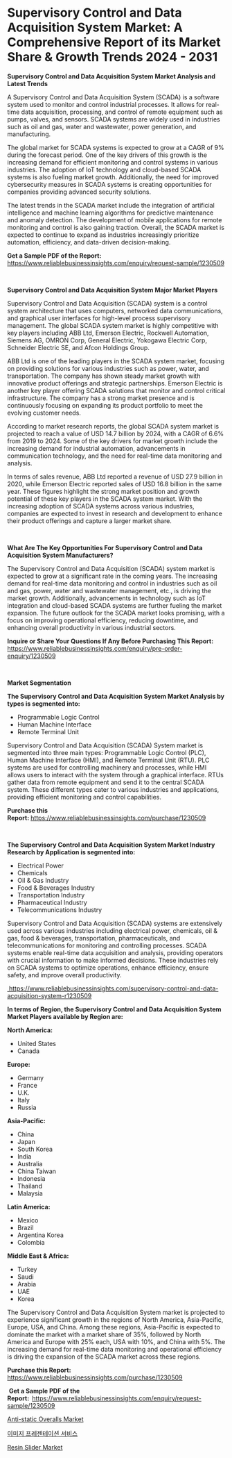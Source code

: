 <p><h1>Supervisory Control and Data Acquisition System Market: A Comprehensive Report of its Market Share & Growth Trends 2024 - 2031</h1></p><p><strong>Supervisory Control and Data Acquisition System Market Analysis and Latest Trends</strong></p>
<p><p>A Supervisory Control and Data Acquisition System (SCADA) is a software system used to monitor and control industrial processes. It allows for real-time data acquisition, processing, and control of remote equipment such as pumps, valves, and sensors. SCADA systems are widely used in industries such as oil and gas, water and wastewater, power generation, and manufacturing.</p><p>The global market for SCADA systems is expected to grow at a CAGR of 9% during the forecast period. One of the key drivers of this growth is the increasing demand for efficient monitoring and control systems in various industries. The adoption of IoT technology and cloud-based SCADA systems is also fueling market growth. Additionally, the need for improved cybersecurity measures in SCADA systems is creating opportunities for companies providing advanced security solutions.</p><p>The latest trends in the SCADA market include the integration of artificial intelligence and machine learning algorithms for predictive maintenance and anomaly detection. The development of mobile applications for remote monitoring and control is also gaining traction. Overall, the SCADA market is expected to continue to expand as industries increasingly prioritize automation, efficiency, and data-driven decision-making.</p></p>
<p><strong>Get a Sample PDF of the Report:&nbsp;</strong> <a href="https://www.reliablebusinessinsights.com/enquiry/request-sample/1230509">https://www.reliablebusinessinsights.com/enquiry/request-sample/1230509</a></p>
<p>&nbsp;</p>
<p><strong>Supervisory Control and Data Acquisition System Major Market Players</strong></p>
<p><p>Supervisory Control and Data Acquisition (SCADA) system is a control system architecture that uses computers, networked data communications, and graphical user interfaces for high-level process supervisory management. The global SCADA system market is highly competitive with key players including ABB Ltd, Emerson Electric, Rockwell Automation, Siemens AG, OMRON Corp, General Electric, Yokogawa Electric Corp, Schneider Electric SE, and Afcon Holdings Group.</p><p>ABB Ltd is one of the leading players in the SCADA system market, focusing on providing solutions for various industries such as power, water, and transportation. The company has shown steady market growth with innovative product offerings and strategic partnerships. Emerson Electric is another key player offering SCADA solutions that monitor and control critical infrastructure. The company has a strong market presence and is continuously focusing on expanding its product portfolio to meet the evolving customer needs.</p><p>According to market research reports, the global SCADA system market is projected to reach a value of USD 14.7 billion by 2024, with a CAGR of 6.6% from 2019 to 2024. Some of the key drivers for market growth include the increasing demand for industrial automation, advancements in communication technology, and the need for real-time data monitoring and analysis.</p><p>In terms of sales revenue, ABB Ltd reported a revenue of USD 27.9 billion in 2020, while Emerson Electric reported sales of USD 16.8 billion in the same year. These figures highlight the strong market position and growth potential of these key players in the SCADA system market. With the increasing adoption of SCADA systems across various industries, companies are expected to invest in research and development to enhance their product offerings and capture a larger market share.</p></p>
<p>&nbsp;</p>
<p><strong>What Are The Key Opportunities For Supervisory Control and Data Acquisition System Manufacturers?</strong></p>
<p><p>The Supervisory Control and Data Acquisition (SCADA) system market is expected to grow at a significant rate in the coming years. The increasing demand for real-time data monitoring and control in industries such as oil and gas, power, water and wastewater management, etc., is driving the market growth. Additionally, advancements in technology such as IoT integration and cloud-based SCADA systems are further fueling the market expansion. The future outlook for the SCADA market looks promising, with a focus on improving operational efficiency, reducing downtime, and enhancing overall productivity in various industrial sectors.</p></p>
<p><strong>Inquire or Share Your Questions If Any Before Purchasing This Report:</strong> <a href="https://www.reliablebusinessinsights.com/enquiry/pre-order-enquiry/1230509">https://www.reliablebusinessinsights.com/enquiry/pre-order-enquiry/1230509</a></p>
<p>&nbsp;</p>
<p><strong>Market Segmentation</strong></p>
<p><strong>The Supervisory Control and Data Acquisition System Market Analysis by types is segmented into:</strong></p>
<p><ul><li>Programmable Logic Control</li><li>Human Machine Interface</li><li>Remote Terminal Unit</li></ul></p>
<p><p>Supervisory Control and Data Acquisition (SCADA) System market is segmented into three main types: Programmable Logic Control (PLC), Human Machine Interface (HMI), and Remote Terminal Unit (RTU). PLC systems are used for controlling machinery and processes, while HMI allows users to interact with the system through a graphical interface. RTUs gather data from remote equipment and send it to the central SCADA system. These different types cater to various industries and applications, providing efficient monitoring and control capabilities.</p></p>
<p><strong>Purchase this Report:&nbsp;</strong><a href="https://www.reliablebusinessinsights.com/purchase/1230509">https://www.reliablebusinessinsights.com/purchase/1230509</a></p>
<p>&nbsp;</p>
<p><strong>The Supervisory Control and Data Acquisition System Market Industry Research by Application is segmented into:</strong></p>
<p><ul><li>Electrical Power</li><li>Chemicals</li><li>Oil & Gas Industry</li><li>Food & Beverages Industry</li><li>Transportation Industry</li><li>Pharmaceutical Industry</li><li>Telecommunications Industry</li></ul></p>
<p><p>Supervisory Control and Data Acquisition (SCADA) systems are extensively used across various industries including electrical power, chemicals, oil & gas, food & beverages, transportation, pharmaceuticals, and telecommunications for monitoring and controlling processes. SCADA systems enable real-time data acquisition and analysis, providing operators with crucial information to make informed decisions. These industries rely on SCADA systems to optimize operations, enhance efficiency, ensure safety, and improve overall productivity.</p></p>
<p><a href="https://www.reliablebusinessinsights.com/supervisory-control-and-data-acquisition-system-r1230509">&nbsp;https://www.reliablebusinessinsights.com/supervisory-control-and-data-acquisition-system-r1230509</a></p>
<p><strong>In terms of Region, the Supervisory Control and Data Acquisition System Market Players available by Region are:</strong></p>
<p>
    <p> <strong> North America: </strong>
        <ul>
            <li>United States</li>
            <li>Canada</li>
        </ul>
        </p> 
    <p> <strong> Europe: </strong>
        <ul>
            <li>Germany</li>
            <li>France</li>
            <li>U.K.</li>
            <li>Italy</li>
            <li>Russia</li>
        </ul>
        </p> 
    <p> <strong> Asia-Pacific: </strong>
        <ul>
            <li>China</li>
            <li>Japan</li>
            <li>South Korea</li>
            <li>India</li>
            <li>Australia</li>
            <li>China Taiwan</li>
            <li>Indonesia</li>
            <li>Thailand</li>
            <li>Malaysia</li>
        </ul>
        </p> 
    <p> <strong> Latin America: </strong>
        <ul>
            <li>Mexico</li>
            <li>Brazil</li>
            <li>Argentina Korea</li>
            <li>Colombia</li>
        </ul>
        </p> 
    <p> <strong> Middle East & Africa: </strong>
        <ul>
            <li>Turkey</li>
            <li>Saudi</li>
            <li>Arabia</li>
            <li>UAE</li>
            <li>Korea</li>
        </ul>
    </p>
    </p>
<p><p>The Supervisory Control and Data Acquisition System market is projected to experience significant growth in the regions of North America, Asia-Pacific, Europe, USA, and China. Among these regions, Asia-Pacific is expected to dominate the market with a market share of 35%, followed by North America and Europe with 25% each, USA with 10%, and China with 5%. The increasing demand for real-time data monitoring and operational efficiency is driving the expansion of the SCADA market across these regions.</p></p>
<p><strong>Purchase this Report: </strong><a href="https://www.reliablebusinessinsights.com/purchase/1230509">https://www.reliablebusinessinsights.com/purchase/1230509</a></p>
<p>&nbsp;<strong>Get a Sample PDF of the Report:&nbsp;&nbsp;</strong><a href="https://www.reliablebusinessinsights.com/enquiry/request-sample/1230509">https://www.reliablebusinessinsights.com/enquiry/request-sample/1230509</a></p>
<p><strong></strong></p>
<p><p><a href="https://github.com/nhteumcc68/Market-Research-Report-List-1/blob/main/anti-static-overalls-market.md">Anti-static Overalls Market</a></p><p><a href="https://github.com/puputanisa684/Market-Research-Report-List-1/blob/main/4750677155278.md">이미지 프레젠테이션 서비스</a></p><p><a href="https://github.com/phuonganhit041011/Market-Research-Report-List-1/blob/main/resin-slider-market.md">Resin Slider Market</a></p></p>